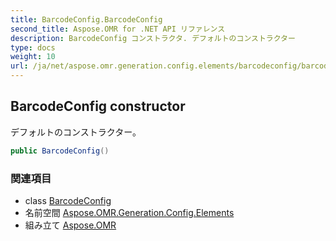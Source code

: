 ```yaml
---
title: BarcodeConfig.BarcodeConfig
second_title: Aspose.OMR for .NET API リファレンス
description: BarcodeConfig コンストラクタ. デフォルトのコンストラクター
type: docs
weight: 10
url: /ja/net/aspose.omr.generation.config.elements/barcodeconfig/barcodeconfig/
---
```

## BarcodeConfig constructor

デフォルトのコンストラクター。

```csharp
public BarcodeConfig()
```

### 関連項目

* class [BarcodeConfig](../)
* 名前空間 [Aspose.OMR.Generation.Config.Elements](../../barcodeconfig/)
* 組み立て [Aspose.OMR](../../../)


